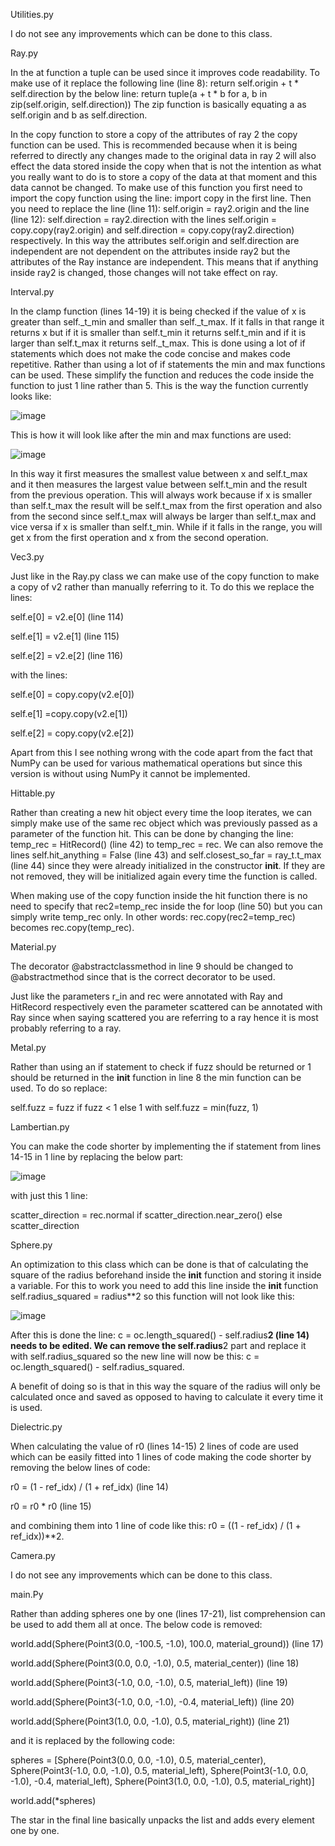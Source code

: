 Utilities.py

I do not see any improvements which can be done to this class.

Ray.py

In the at function a tuple can be used since it improves code readability. To make use of it replace the following line (line 8): return self.origin + t * self.direction by the below line: 		                   return tuple(a + t * b for a, b in zip(self.origin, self.direction))					           The zip function is basically equating a as self.origin and b as self.direction.

In the copy function to store a copy of the attributes of ray 2 the copy function can be used. This is recommended because when it is being referred to directly any changes made to the original data in ray 2 will also effect the data stored inside the copy when that is not the intention as what you really want to do is to store a copy of the data at that moment and this data cannot be changed. To make use of this function you first need to import the copy function using the line: import copy in the first line. Then you need to replace the line (line 11): self.origin = ray2.origin and the line (line 12): self.direction = ray2.direction with the lines self.origin = copy.copy(ray2.origin) and self.direction = copy.copy(ray2.direction) respectively. In this way the attributes self.origin and self.direction are independent are not dependent on the attributes inside ray2 but the attributes of the Ray instance are independent. This means that if anything inside ray2 is changed, those changes will not take effect on ray.

Interval.py

In the clamp function (lines 14-19) it is being checked if the value of x is greater than self._t_min and smaller than self._t_max. If it falls in that range it returns x but if it is smaller than self.t_min it returns self.t_min and if it is larger than self.t_max it returns self._t_max. This is done using a lot of if statements which does not make the code concise and makes code repetitive. Rather than using a lot of if statements the min and max functions can be used. These simplify the function and reduces the code inside the function to just 1 line rather than 5. 						 This is the way the function currently looks like:

![image](https://github.com/CIS1221-2023-2024/A5-RayTracing/assets/150594221/e3824e1b-17b4-4ecf-8c81-3d605bed70b5)

This is how it will look like after the min and max functions are used:

![image](https://github.com/CIS1221-2023-2024/A5-RayTracing/assets/150594221/6d756c8e-b7a5-4965-b591-15a434b28dfd)

In this way it first measures the smallest value between x and self.t_max and it then measures the largest value between self.t_min and the result from the previous operation. This will always work because if x is smaller than self.t_max the result will be self.t_max from the first operation and also from the second since self.t_max will always be larger than self.t_max and vice versa if x is smaller than self.t_min. While if it falls in the range, you will get x from the first operation and x from the second operation.

Vec3.py

Just like in the Ray.py class we can make use of the copy function to make a copy of v2 rather than manually referring to it. To do this we replace the lines:

self.e[0] = v2.e[0] (line 114)

self.e[1] = v2.e[1] (line 115)

self.e[2] = v2.e[2] (line 116)

with the lines:

self.e[0] = copy.copy(v2.e[0])

self.e[1] =copy.copy(v2.e[1])

self.e[2] = copy.copy(v2.e[2])

Apart from this I see nothing wrong with the code apart from the fact that NumPy can be used for various mathematical operations but since this version is without using NumPy it cannot be implemented.

Hittable.py

Rather than creating a new hit object every time the loop iterates, we can simply make use of the same rec object which was previously passed as a parameter of the function hit. This can be done by changing the line: temp_rec = HitRecord() (line 42) to temp_rec = rec. We can also remove the lines self.hit_anything = False (line 43) and self.closest_so_far = ray_t.t_max (line 44) since they were already initialized in the constructor __init__. If they are not removed, they will be initialized again every time the function is called. 

When making use of the copy function inside the hit function there is no need to specify that rec2=temp_rec inside the for loop (line 50) but you can simply write temp_rec only. In other words: rec.copy(rec2=temp_rec) becomes rec.copy(temp_rec).

Material.py

The decorator @abstractclassmethod in line 9 should be changed to @abstractmethod since that is the correct decorator to be used.

Just like the parameters r_in and rec were annotated with Ray and HitRecord respectively even the parameter scattered can be annotated with Ray since when saying scattered you are referring to a ray hence it is most probably referring to a ray.

Metal.py

Rather than using an if statement to check if fuzz should be returned or 1 should be returned in the __init__ function in line 8 the min function can be used. To do so replace: 		                

self.fuzz = fuzz if fuzz < 1 else 1 with self.fuzz = min(fuzz, 1)

Lambertian.py

You can make the code shorter by implementing the if statement from lines 14-15 in 1 line by replacing the below part:

![image](https://github.com/CIS1221-2023-2024/A5-RayTracing/assets/150594221/e57aab29-c64b-4fb3-8171-aff18625e800)

with just this 1 line: 

scatter_direction = rec.normal if scatter_direction.near_zero() else scatter_direction

Sphere.py

An optimization to this class which can be done is that of calculating the square of the radius beforehand inside the __init__ function and storing it inside a variable. For this to work you need to add this line inside the __init__ function self.radius_squared = radius**2 so this function will not look like this:

![image](https://github.com/CIS1221-2023-2024/A5-RayTracing/assets/150594221/19c71322-3c3d-4616-87c3-f5682bc59b28)

After this is done the line: c = oc.length_squared() - self.radius**2 (line 14) needs to be edited. We can remove the self.radius**2 part and replace it with self.radius_squared so the new line will now be this: c = oc.length_squared() - self.radius_squared.

A benefit of doing so is that in this way the square of the radius will only be calculated once and saved as opposed to having to calculate it every time it is used.

Dielectric.py

When calculating the value of r0 (lines 14-15) 2 lines of code are used which can be easily fitted into 1 lines of code making the code shorter by removing the below lines of code:

r0 = (1 - ref_idx) / (1 + ref_idx) (line 14)

r0 = r0 * r0 (line 15)

and combining them into 1 line of code like this: r0 = ((1 - ref_idx) / (1 + ref_idx))**2.

Camera.py

I do not see any improvements which can be done to this class.

main.Py

Rather than adding spheres one by one (lines 17-21), list comprehension can be used to add them all at once. The below code is removed:

world.add(Sphere(Point3(0.0, -100.5, -1.0), 100.0, material_ground)) (line 17)

world.add(Sphere(Point3(0.0, 0.0, -1.0), 0.5, material_center)) (line 18)

world.add(Sphere(Point3(-1.0, 0.0, -1.0), 0.5, material_left)) (line 19)

world.add(Sphere(Point3(-1.0, 0.0, -1.0), -0.4, material_left)) (line 20)

world.add(Sphere(Point3(1.0, 0.0, -1.0), 0.5, material_right)) (line 21)

and it is replaced by the following code:

spheres = [Sphere(Point3(0.0, 0.0, -1.0), 0.5, material_center), Sphere(Point3(-1.0, 0.0, -1.0), 0.5, material_left), Sphere(Point3(-1.0, 0.0, -1.0), -0.4, material_left), Sphere(Point3(1.0, 0.0, -1.0), 0.5, material_right)]

world.add(*spheres)

The star in the final line basically unpacks the list and adds every element one by one.
